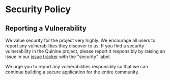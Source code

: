 # Security Policy

## Reporting a Vulnerability

We value security for the project very highly. We encourage all users to report any vulnerabilities they discover to us.
If you find a security vulnerability in the Quinine project, please report it responsibly by raising an issue in our [issue tracker](https://github.com/5hirish/quinine/issues) with the "security" label.

We urge you to report any vulnerabilities responsibly
so that we can continue building a secure application for the entire community.